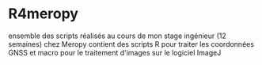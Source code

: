 # R4meropy
ensemble des scripts réalisés au cours de mon stage ingénieur (12 semaines) chez Meropy
contient des scripts R pour traiter les coordonnées GNSS et macro pour le traitement d'images sur le logiciel ImageJ
